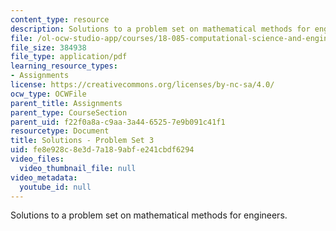 ```yaml
---
content_type: resource
description: Solutions to a problem set on mathematical methods for engineers.
file: /ol-ocw-studio-app/courses/18-085-computational-science-and-engineering-i-fall-2008/fe8e928c8e3d7a189abfe241cbdf6294_pset3.pdf
file_size: 384938
file_type: application/pdf
learning_resource_types:
- Assignments
license: https://creativecommons.org/licenses/by-nc-sa/4.0/
ocw_type: OCWFile
parent_title: Assignments
parent_type: CourseSection
parent_uid: f22f0a8a-c9aa-3a44-6525-7e9b091c41f1
resourcetype: Document
title: Solutions - Problem Set 3
uid: fe8e928c-8e3d-7a18-9abf-e241cbdf6294
video_files:
  video_thumbnail_file: null
video_metadata:
  youtube_id: null
---
```

Solutions to a problem set on mathematical methods for engineers.